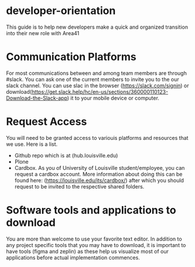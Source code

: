 # developer-orientation
This guide is to help new developers make a quick and organized transition into their new role with Area41

# Communication Platforms
For most communications between and among team members are through #slack. You can ask one of the current members to invite you to the our slack channel. You can use slac in the browser (https://slack.com/signin) or download(https://get.slack.help/hc/en-us/sections/360000110123-Download-the-Slack-app) it to your mobile device or computer.


# Request Access
You will need to be granted access to variouis platforms and resources that we use. Here is a list.
- Github repo which is at (hub.louisville.edu)
- Plone
- Cardbox. As you of University of Louisville student/employee, you can request a cardbox account. More information about doing this can be found here: (https://louisville.edu/its/cardbox/) after which you should request to be invited to the respective shared folders.


# Software tools and applications to download
You are more than welcome to use your favorite text editor. In addition to any project specific tools that you may have to download, it is important to have tools (figma and zeplin) as these help us visualize most of our applications before actual implementation commences. 
